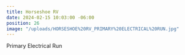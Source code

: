 ```yaml
---
title: Horseshoe RV
date: 2024-02-15 10:03:00 -06:00
position: 26
image: "/uploads/HORSESHOE%20RV_PRIMARY%20ELECTRICAL%20RUN.jpg"
---
```


Primary Electrical Run 